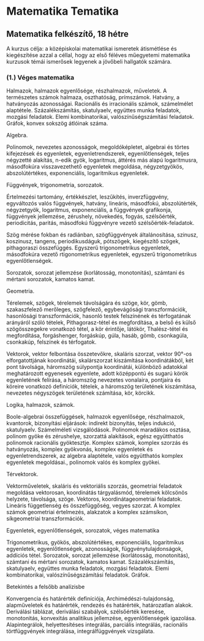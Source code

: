 # Matematika Tematika

## Matematika felkészítő, 18 hétre

A kurzus célja: a középiskolai matematikai ismeretek átismétlése és kiegészítése azzal a céllal, hogy az első féléves műegyetemi matematika kurzusok témái ismerősek legyenek a jövőbeli hallgatók számára.  

### (1.) Véges matematika

Halmazok, halmazok egyenlősége, részhalmazok, műveletek. A természetes számok halmaza, oszthatóság, prímszámok. Hatvány, a hatványozás azonosságai. Racionális és irracionális számok, számelmélet alaptétele. Százalékszámítás, skatulyaelv, együttes munka feladatok, mozgási feladatok. Elemi kombinatorikai, valószínűségszámítási feladatok. Gráfok, konvex sokszög átlóinak száma.

Algebra.

Polinomok, nevezetes azonosságok, megoldóképletet, algebrai és törtes kifejezések és egyenletek, egyenletrendszerek, egyenlőtlenségek, teljes négyzetté alakítás, n-edik gyök, logaritmus, áttérés más alapú logaritmusra, másodfokúra visszavezethető egyenletek megoldása, négyzetgyökös, abszolútértékes, exponenciális, logaritmikus egyenletek.

Függvények, trigonometria, sorozatok.

Értelmezési tartomány, értékkészlet, leszűkítés, inverzfüggvény, egyváltozós valós függvények, hatvány, lineáris, másodfokú, abszolútérték, négyzetgyök, logaritmus, exponenciális, a függvények grafikonja,  függvények jellemzése, zérushely, növekedés, fogyás, szélsőérték, periodicitás, paritás,  másodfokú függvényre vezető szélsőérték-feladatok.

Szög mérése fokban és radiánban, szögfüggvények általánosítása, szinusz, koszinusz, tangens, periodikusdáguk, pótszögek, kiegészítő szögek, pithagoraszi összefüggés. Egyszerű trigonometrikus egyenletek, másodfokúra vezető rtigonometrikus egyenletek, egyszerű trigonometrikus egyenlőtlenségek.

Sorozatok, sorozat jellemzése (korlátosság, monotonitás), számtani és mértani sorozatok, kamatos kamat.

Geometria.

Térelemek, szögek, térelemek távolságára és szöge, kör, gömb, szakaszfelező merőleges, szögfelező, egybevágósági transzformációk, hasonlósági transzformációk, hasonló testek felszínének és térfogatának arányáról szóló tételek, Pithagorasz-tétel és megfordítása, a belső és külső szögösszegekre vonatkozó tétel, a kör érintője, látókör, Thalész-tétel és megfordítása, forgáshenger, forgáskúp, gúla, hasáb, gömb, csonkagúla, csonkakúp, felszínek és térfogatok.

Vektorok, vektor felbontása összetevőkre, skaláris szorzat, vektor 90°-os elforgatottjának koordinátái, skalárszorzat kiszámítása koordinátákból, két pont távolsága, háromszög súlypontja koordinátái, különböző adatokkal meghatározott egyenesek egyenlete, adott középpontú és sugarú körök egyenletének felírása, a háromszög nevezetes vonalaira, pontjaira és köreire vonatkozó definíciók, tételek, a háromszög területének kiszámítása, nevezetes négyszögek területének számítása, kör, körcikk.



Logika, halmazok, számok.

Boole-algebrai összefüggések, halmazok egyenlősége, részhalmazok, kvantorok, bizonyítási eljárások: indirekt bizonyítás, teljes indukció, skatulyaelv. Számelméleti vizsgálódások. Polinomok maradákos osztása, polinom gyöke és zérushelye, szorzattá alakítások, egész együtthatós polinomok racionális gyöktesztje. Komplex számok, komplex szorzás és hatványozás, komplex gyökvonás, komplex egyenletek és egyenletrendszerek, az algebra alaptétele, valós együtthatós komplex egyenletek megoldásai., polinomok valós és komplex gyökei.

Térvektorok.

Vektorműveletek, skaláris és vektoriális szorzás, geometriai feladatok megoldása vektorosan, koordinátás tárgyalásmód, térelemek kölcsönös helyzete, távolsága, szöge. Vektoros, koordinátageometriai feladatok. Lineáris függetlenség és összefüggőség, vegyes szorzat. A komplex számok geometriai értelmezés, alakzatok a komplex számsíkon, síkgeometriai transzformációk.

Egyenletek, egyenlőtlenségek, sorozatok, véges matematika

Trigonometrikus, gyökös, abszolútértékes, exponenciális, logaritmikus egyenletek, egyenlőtlenségek, azonosságok, függvénytulajdonságok, addíciós tétel. Sorozatok, sorozat jellemzése (korlátosság, monotonitás), számtani és mértani sorozatok, kamatos kamat. Százalékszámítás, skatulyaelv, együttes munka feladatok, mozgási feladatok. Elemi kombinatorikai, valószínűségszámítási feladatok. Gráfok.

Betekintés a felsőbb analízisbe

Konvergencia és határérték definíciója, Archimédészi-tulajdonság, alapműveletek és határérték, rendezés és határérték, határozatlan alakok. Deriválási táblázat, deriválási szabályok, szélsőérték keresése, monotonitás, konvexitás analitikus jellemzése, egyenlőtlenségek igazolása. Alapintegrálok, helyettesítéses integrálás, parciális integrálás, racionális törtfüggvények integrálása, integrálfüggvények vizsgálata.


